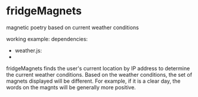 fridgeMagnets
=============
magnetic poetry based on current weather conditions

working example:
dependencies:
- weather.js:
- 

fridgeMagnets finds the user's current location by IP address to determine the current weather conditions.
Based on the weather conditions, the set of magnets displayed will be different. For example, if it is a 
clear day, the words on the magnts will be generally more positive.
